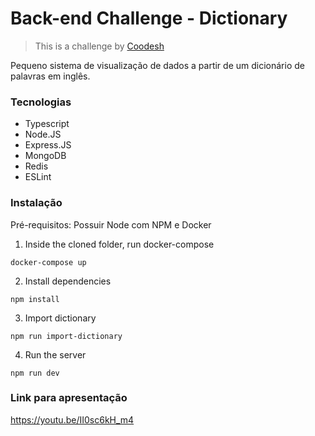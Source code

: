 # Back-end Challenge - Dictionary
>  This is a challenge by [Coodesh](https://coodesh.com/)

Pequeno sistema de visualização de dados a partir de um dicionário de palavras em inglês.

### Tecnologias

- Typescript
- Node.JS
- Express.JS
- MongoDB
- Redis
- ESLint

### Instalação

Pré-requisitos: Possuir Node com NPM e Docker

1. Inside the cloned folder, run docker-compose
```console
docker-compose up
```

2. Install dependencies
```console
npm install
```

3. Import dictionary
```console
npm run import-dictionary
```

4. Run the server
```console
npm run dev
```

### Link para apresentação
https://youtu.be/II0sc6kH_m4
